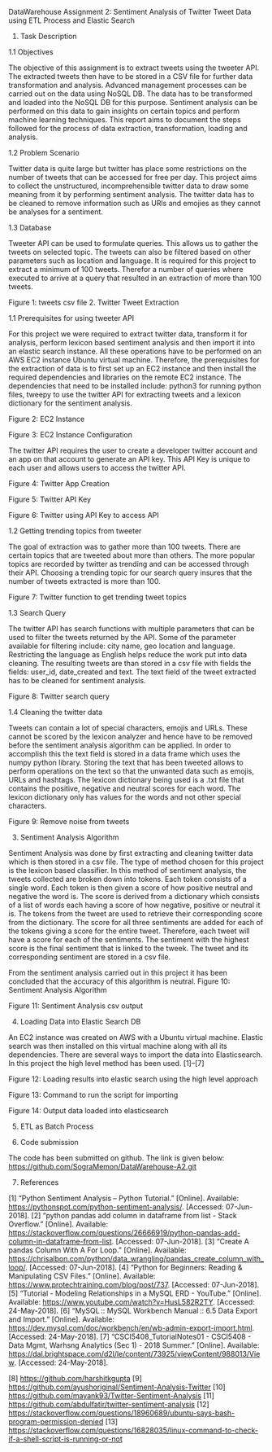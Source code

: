 DataWarehouse
Assignment 2: Sentiment Analysis of Twitter Tweet Data using ETL Process and Elastic Search
1.	Task Description

1.1	Objectives

The objective of this assignment is to extract tweets using the tweeter API. The extracted tweets then have to be stored in a CSV file for further data transformation and analysis. Advanced management processes can be carried out on the data using NoSQL DB. The data has to be transformed and loaded into the NoSQL DB for this purpose. Sentiment analysis can be performed on this data to gain insights on certain topics and perform machine learning techniques. This report aims to document the steps followed for the process of data extraction, transformation, loading and analysis.

1.2	Problem Scenario

Twitter data is quite large but twitter has place some restrictions on the number of tweets that can be accessed for free per day. This project aims to collect the unstructured, incomprehensible twitter data to draw some meaning from it by performing sentiment analysis. The twitter data has to be cleaned to remove information such as URls and emojies as they cannot be analyses for a sentiment. 

1.3	Database

Tweeter API can be used to formulate queries. This allows us to gather the tweets on selected topic. The tweets can also be filtered based on other parameters such as location and language. It is required for this project to extract a minimum of 100 tweets. Therefor a number of queries where executed to arrive at a query that resulted in an extraction of more than 100 tweets.


Figure 1: tweets csv file
2.	Twitter Tweet Extraction

1.1	Prerequisites for using tweeter API

For this project we were required to extract twitter data, transform it for analysis, perform lexicon based sentiment analysis and then import it into an elastic search instance. All these operations have to be performed on an AWS EC2 instance Ubuntu virtual machine. Therefore, the prerequisites for the extraction of data is to first set up an EC2 instance and then install the required dependencies and libraries on the remote EC2 instance. The dependencies that need to be installed include: python3 for running python files, tweepy to use the twitter API for extracting tweets and a lexicon dictionary for the sentiment analysis.



Figure 2: EC2 Instance

Figure 3: EC2 Instance Configuration


The twitter API requires the user to create a developer twitter account and an app on that account to generate an API key. This API Key is unique to each user and allows users to access the twitter API.  


  Figure 4: Twitter App Creation


Figure 5: Twitter API Key



Figure 6: Twitter using API Key to access API

1.2	Getting trending topics from tweeter

The goal of extraction was to gather more than 100 tweets. There are certain topics that are tweeted about more than others. The more popular topics are recorded by twitter as trending and can be accessed through their API. Choosing a trending topic for our search query insures that the number of tweets extracted is more than 100.


Figure 7: Twitter function to get trending tweet topics

1.3	Search Query 

The twitter API has search functions with multiple parameters that can be used to filter the tweets returned by the API. Some of the parameter available for filtering include: city name, geo location and language. Restricting the language as English helps reduce the work put into data cleaning. The resulting tweets are than stored in a csv file with fields the fields: user_id, date_created and text. The text field of the tweet extracted has to be cleaned for sentiment analysis. 



Figure 8: Twitter search query

1.4	Cleaning the twitter data

Tweets can contain a lot of special characters, emojis and URLs. These cannot be scored by the lexicon analyzer and hence have to be removed before the sentiment analysis algorithm can be applied. In order to accomplish this the text field is stored in a data frame which uses the numpy python library. Storing the text that has been tweeted allows to perform operations on the text so that the unwanted data such as emojis, URLs and hashtags. The lexicon dictionary being used is a .txt file that contains the positive, negative and neutral scores for each word. The lexicon dictionary only has values for the words and not other special characters.  



Figure 9: Remove noise from tweets




3.	Sentiment Analysis Algorithm

Sentiment Analysis was done by first extracting and cleaning twitter data which is then stored in a csv file. The type of method chosen for this project is the lexicon based classifier. In this method of sentiment analysis, the tweets collected are broken down into tokens. Each token consists of a single word. Each token is then given a score of how positive neutral and negative the word is. The score is derived from a dictionary which consists of a list of words each having a score of how negative, positive or neutral it is. The tokens from the tweet are used to retrieve their corresponding score from the dictionary. The score for all three sentiments are added for each of the tokens giving a score for the entire tweet. Therefore, each tweet will have a score for each of the sentiments. The sentiment with the highest score is the final sentiment that is linked to the tweek.  The tweet and its corresponding sentiment are stored in a csv file.  



From the sentiment analysis carried out in this project it has been concluded that the accuracy of this algorithm is neutral. 
Figure 10: Sentiment Analysis Algorithm






Figure 11: Sentiment Analysis csv output
	
4.	Loading Data into Elastic Search DB

An EC2 instance was created on AWS with a Ubuntu virtual machine. Elastic search was then installed on this virtual machine along with all its dependencies. There are several ways to import the data into Elasticsearch. In this project the high level method has been used. [1]–[7]


Figure 12: Loading results into elastic search using the high level approach


Figure 13: Command to run the script for importing



Figure 14: Output data loaded into elasticsearch



5.	ETL as Batch Process



6.	Code submission

The code has been submitted on github. The link is given below:
https://github.com/SograMemon/DataWarehouse-A2.git



7.	References


[1]	“Python Sentiment Analysis – Python Tutorial.” [Online]. Available: https://pythonspot.com/python-sentiment-analysis/. [Accessed: 07-Jun-2018].
[2]	“python pandas add column in dataframe from list - Stack Overflow.” [Online]. Available: https://stackoverflow.com/questions/26666919/python-pandas-add-column-in-dataframe-from-list. [Accessed: 07-Jun-2018].
[3]	“Create A pandas Column With A For Loop.” [Online]. Available: https://chrisalbon.com/python/data_wrangling/pandas_create_column_with_loop/. [Accessed: 07-Jun-2018].
[4]	“Python for Beginners: Reading &amp; Manipulating CSV Files.” [Online]. Available: https://www.protechtraining.com/blog/post/737. [Accessed: 07-Jun-2018].
[5]	“Tutorial - Modeling Relationships in a MySQL ERD - YouTube.” [Online]. Available: https://www.youtube.com/watch?v=HusL582R2TY. [Accessed: 24-May-2018].
[6]	“MySQL :: MySQL Workbench Manual :: 6.5 Data Export and Import.” [Online]. Available: https://dev.mysql.com/doc/workbench/en/wb-admin-export-import.html. [Accessed: 24-May-2018].
[7]	“CSCI5408_TutorialNotes01 - CSCI5408 - Data Mgmt, Warhsng Analytics (Sec 1) - 2018 Summer.” [Online]. Available: https://dal.brightspace.com/d2l/le/content/73925/viewContent/988013/View. [Accessed: 24-May-2018].

[8]	 https://github.com/harshitkgupta
[9]	 https://github.com/ayushoriginal/Sentiment-Analysis-Twitter
[10]	 https://github.com/mayank93/Twitter-Sentiment-Analysis
[11]	 https://github.com/abdulfatir/twitter-sentiment-analysis
[12]	 https://stackoverflow.com/questions/18960689/ubuntu-says-bash-program-permission-denied
[13]       https://stackoverflow.com/questions/16828035/linux-command-to-check-if-a-shell-script-is-running-or-not
